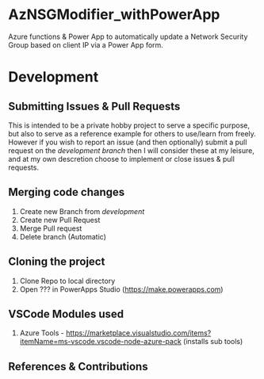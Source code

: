 # AzNSGModifier_withPowerApp
Azure functions &amp; Power App to automatically update a Network Security Group based on client IP via a Power App form.

# Development

## Submitting Issues & Pull Requests
This is intended to be a private hobby project to serve a specific purpose, but also to serve as a reference example for others to use/learn from freely.  However if you wish to report an issue (and then optionally) submit a pull request on the *development branch* then I will consider these at my leisure, and at my own descretion choose to implement or close issues & pull requests.

## Merging code changes
1. Create new Branch from *development*
1. Create new Pull Request
1. Merge Pull request
1. Delete branch (Automatic)

## Cloning the project
1. Clone Repo to local directory
1. Open ??? in PowerApps Studio (https://make.powerapps.com)

## VSCode Modules used
1. Azure Tools - https://marketplace.visualstudio.com/items?itemName=ms-vscode.vscode-node-azure-pack (installs sub tools)

## References & Contributions

